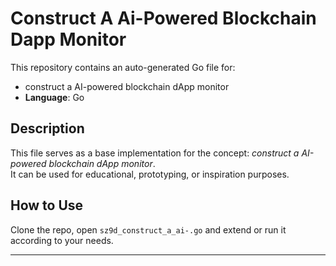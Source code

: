 # Construct A Ai-Powered Blockchain Dapp Monitor

This repository contains an auto-generated Go file for:

- construct a AI-powered blockchain dApp monitor
- **Language**: Go

## Description

This file serves as a base implementation for the concept: *construct a AI-powered blockchain dApp monitor*.  
It can be used for educational, prototyping, or inspiration purposes.

## How to Use

Clone the repo, open `sz9d_construct_a_ai-.go` and extend or run it according to your needs.

---


